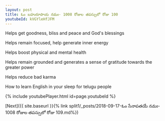 ```yaml
---
layout: post
title: ఓం బహురూపాయ నమః- 1008 రోజుల తపస్సులో రోజు 100
youtubeId: kVGYleHfJFM
---
```

 
 
Helps get goodness, bliss and peace and God's blessings
 
Helps remain focused, help generate inner energy 
 
Helps boost physical and mental health 
 
Helps remain grounded and generates a sense of gratitude towards the greater power 
 
Helps reduce bad karma
 
How to learn English in your sleep for telugu people
 
 
 
 


{% include youtubePlayer.html id=page.youtubeId %}
 
[Next]({{ site.baseurl }}{% link split1/_posts/2018-09-17-ఓం సేనాపతయే నమః- 1008 రోజుల తపస్సులో రోజు 109.md%})
 

